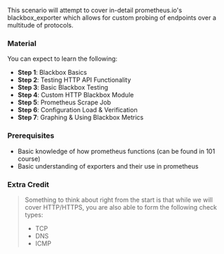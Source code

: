 This scenario will attempt to cover in-detail prometheus.io's blackbox_exporter which allows for custom probing of endpoints over a multitude of protocols.  

### Material

You can expect to learn the following:

* **Step 1**: Blackbox Basics
* **Step 2**: Testing HTTP API Functionality
* **Step 3**: Basic Blackbox Testing
* **Step 4**: Custom HTTP Blackbox Module
* **Step 5**: Prometheus Scrape Job
* **Step 6**: Configuration Load & Verification
* **Step 7**: Graphing & Using Blackbox Metrics

### Prerequisites

* Basic knowledge of how prometheus functions (can be found in 101 course)
* Basic understanding of exporters and their use in prometheus

### Extra Credit

> Something to think about right from the start is that while we will cover HTTP/HTTPS, you are also able to form the following check types:
>
> * TCP
> * DNS
> * ICMP

